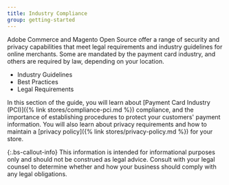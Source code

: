 ```yaml
---
title: Industry Compliance
group: getting-started
---
```


Adobe Commerce and Magento Open Source offer a range of security and privacy capabilities that meet legal requirements and industry guidelines for online merchants. Some are mandated by the payment card industry, and others are required by law, depending on your location.

- Industry Guidelines
- Best Practices
- Legal Requirements

In this section of the guide, you will learn about [Payment Card Industry (PCI)]({% link stores/compliance-pci.md %}) compliance, and the importance of establishing procedures to protect your customers' payment information. You will also learn about privacy requirements and how to maintain a [privacy policy]({% link stores/privacy-policy.md %}) for your store.

{:.bs-callout-info}
This information is intended for informational purposes only and should not be construed as legal advice. Consult with your legal counsel to determine whether and how your business should comply with any legal obligations.
